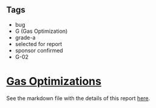 ## Tags

- bug
- G (Gas Optimization)
- grade-a
- selected for report
- sponsor confirmed
- G-02

# [Gas Optimizations](https://github.com/code-423n4/2023-05-party-findings/issues/21) 

See the markdown file with the details of this report [here](https://github.com/code-423n4/2023-05-party-findings/blob/main/data/adriro-G.md).